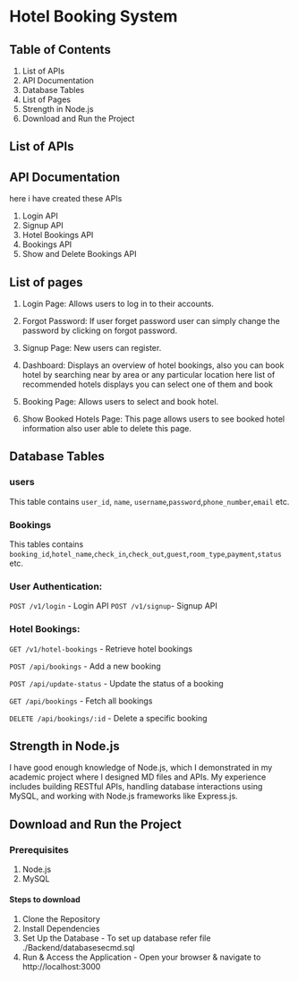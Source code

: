 # Hotel Booking System
## Table of Contents
1. List of APIs
2. API Documentation
3. Database Tables
4. List of Pages
5. Strength in Node.js
6. Download and Run the Project

## List of APIs
## API Documentation
 here i have created these APIs
1. Login API
2. Signup API
3. Hotel Bookings API
4. Bookings API
5. Show and Delete Bookings API

## List of pages

1. Login Page: Allows users to log in to their accounts.
2. Forgot Password: If user forget password user can simply change the password by clicking on forgot password.
3. Signup Page: New users can register.
4. Dashboard: Displays an overview of hotel bookings, also you can book hotel by searching near by area or any particular location here list of recommended hotels displays you can select one of them and book 

5. Booking Page: Allows users to select and book hotel.
6. Show Booked Hotels Page: This page allows users to see booked hotel information also user able to delete this page. 

## Database Tables
### users
 This table contains `user_id`, `name`, `username`,`password`,`phone_number`,`email` etc.
 ### Bookings
 This tables contains `booking_id`,`hotel_name`,`check_in`,`check_out`,`guest`,`room_type`,`payment`,`status` etc.
 
### User Authentication:
`POST /v1/login` - Login API
`POST /v1/signup`- Signup API
### Hotel Bookings:

`GET /v1/hotel-bookings` - Retrieve hotel bookings

`POST /api/bookings` - Add a new booking

`POST /api/update-status` - Update the status of a booking

`GET /api/bookings` - Fetch all bookings

`DELETE /api/bookings/:id` - Delete a specific booking

## Strength in Node.js
I have good enough knowledge of Node.js, which I demonstrated in my academic project where I designed MD files and APIs. My experience includes building RESTful APIs, handling database interactions using MySQL, and working with Node.js frameworks like Express.js.

## Download and Run the Project 
### Prerequisites
1. Node.js
2. MySQL
#### Steps to download
1. Clone the Repository
2. Install Dependencies
3. Set Up the Database - To set up database refer file ./Backend/databasesecmd.sql   
4. Run & Access the Application -
Open your browser & navigate to http://localhost:3000

